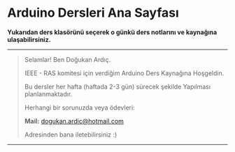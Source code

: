 # Arduino Dersleri Ana Sayfası

**Yukarıdan ders klasörünü seçerek o günkü ders notlarını ve kaynağına ulaşabilirsiniz.**

-------------------------------------------------------------------------------------------------------------
>
>Selamlar! Ben Doğukan Ardıç. 
>
>IEEE - RAS komitesi için verdiğim Arduino Ders Kaynağına Hoşgeldin.
>
>Bu dersler her hafta (haftada 2-3 gün) sürecek şekilde Yapılması planlanmaktadır.
>
>Herhangi bir sorunuzda veya ödevleri:
>
>**Mail:** dogukan.ardic@hotmail.com
>
>Adresinden bana iletebilirsiniz :)
>
-------------------------------------------------------------------------------------------------------------
